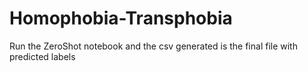 # Homophobia-Transphobia
Run the ZeroShot notebook and the csv generated is the final file with predicted labels
